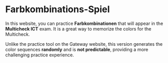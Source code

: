 # Farbkombinations-Spiel

In this website, you can practice **Farbkombinationen** that will appear in the **Multicheck ICT** exam. It is a great way to memorize the colors for the Multicheck.

Unlike the practice tool on the Gateway website, this version generates the color sequences **randomly** and is **not predictable**, providing a more challenging practice experience.
